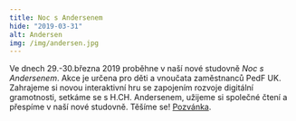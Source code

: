 ```yaml
---
title: Noc s Andersenem
hide: "2019-03-31"
alt: Andersen
img: /img/andersen.jpg
---
```


Ve dnech 29.-30.března 2019 proběhne v naší nové studovně *Noc s Andersenem*.
Akce je určena pro děti a vnoučata zaměstnanců PedF UK. Zahrajeme si novou
interaktivní hru se zapojením rozvoje digitální gramotnosti, setkáme se s H.CH.
Andersenem, užijeme si společné čtení a přespíme v naší nové studovně. Těšíme
se! [Pozvánka](/img/nocsandersenem-1.pdf).
